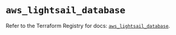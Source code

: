 # `aws_lightsail_database`

Refer to the Terraform Registry for docs: [`aws_lightsail_database`](https://registry.terraform.io/providers/hashicorp/aws/5.100.0/docs/resources/lightsail_database).
